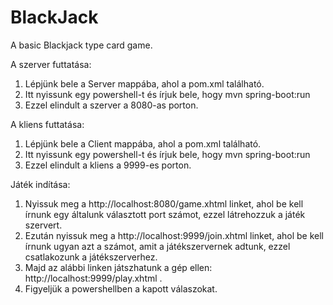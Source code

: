 # BlackJack
A basic Blackjack type card game.

A szerver futtatása:
1. Lépjünk bele a Server mappába, ahol a pom.xml található.
2. Itt nyissunk egy powershell-t és írjuk bele, hogy mvn spring-boot:run
3. Ezzel elindult a szerver a 8080-as porton.

A kliens futtatása:
1. Lépjünk bele a  Client mappába, ahol a pom.xml található.
2. Itt nyissunk egy powershell-t és írjuk bele, hogy mvn spring-boot:run
3. Ezzel elindult a kliens a 9999-es porton.

Játék indítása:
1. Nyissuk meg a http://localhost:8080/game.xhtml linket, ahol be kell írnunk egy általunk választott port számot, ezzel látrehozzuk a játék szervert.
2. Ezután nyissuk meg a http://localhost:9999/join.xhtml linket, ahol be kell írnunk ugyan azt a számot, amit a játékszervernek adtunk, ezzel csatlakozunk a játékszerverhez.
3. Majd az alábbi linken játszhatunk a gép ellen: http://localhost:9999/play.xhtml .
4. Figyeljük a powershellben a kapott válaszokat.
